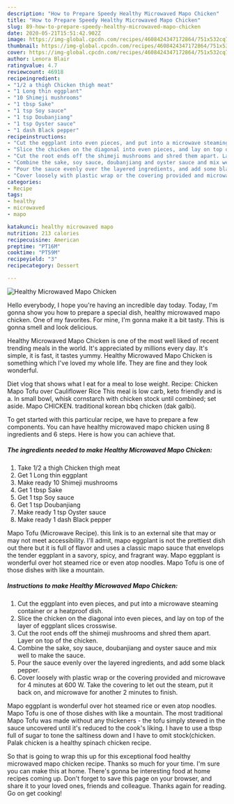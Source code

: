 ```yaml
---
description: "How to Prepare Speedy Healthy Microwaved Mapo Chicken"
title: "How to Prepare Speedy Healthy Microwaved Mapo Chicken"
slug: 89-how-to-prepare-speedy-healthy-microwaved-mapo-chicken
date: 2020-05-21T15:51:42.902Z
image: https://img-global.cpcdn.com/recipes/4608424347172864/751x532cq70/healthy-microwaved-mapo-chicken-recipe-main-photo.jpg
thumbnail: https://img-global.cpcdn.com/recipes/4608424347172864/751x532cq70/healthy-microwaved-mapo-chicken-recipe-main-photo.jpg
cover: https://img-global.cpcdn.com/recipes/4608424347172864/751x532cq70/healthy-microwaved-mapo-chicken-recipe-main-photo.jpg
author: Lenora Blair
ratingvalue: 4.7
reviewcount: 46918
recipeingredient:
- "1/2 a thigh Chicken thigh meat"
- "1 Long thin eggplant"
- "10 Shimeji mushrooms"
- "1 tbsp Sake"
- "1 tsp Soy sauce"
- "1 tsp Doubanjiang"
- "1 tsp Oyster sauce"
- "1 dash Black pepper"
recipeinstructions:
- "Cut the eggplant into even pieces, and put into a microwave steaming container or a heatproof dish."
- "Slice the chicken on the diagonal into even pieces, and lay on top of the layer of eggplant slices crosswise."
- "Cut the root ends off the shimeji mushrooms and shred them apart. Layer on top of the chicken."
- "Combine the sake, soy sauce, doubanjiang and oyster sauce and mix well to make the sauce."
- "Pour the sauce evenly over the layered ingredients, and add some black pepper."
- "Cover loosely with plastic wrap or the covering provided and microwave for 4 minutes at 600 W. Take the covering to let out the steam, put it back on, and microwave for another 2 minutes to finish."
categories:
- Recipe
tags:
- healthy
- microwaved
- mapo

katakunci: healthy microwaved mapo 
nutrition: 213 calories
recipecuisine: American
preptime: "PT16M"
cooktime: "PT59M"
recipeyield: "3"
recipecategory: Dessert

---
```



![Healthy Microwaved Mapo Chicken](https://img-global.cpcdn.com/recipes/4608424347172864/751x532cq70/healthy-microwaved-mapo-chicken-recipe-main-photo.jpg)

Hello everybody, I hope you're having an incredible day today. Today, I'm gonna show you how to prepare a special dish, healthy microwaved mapo chicken. One of my favorites. For mine, I'm gonna make it a bit tasty. This is gonna smell and look delicious.

Healthy Microwaved Mapo Chicken is one of the most well liked of recent trending meals in the world. It's appreciated by millions every day. It's simple, it is fast, it tastes yummy. Healthy Microwaved Mapo Chicken is something which I've loved my whole life. They are fine and they look wonderful.

Diet vlog that shows what I eat for a meal to lose weight. Recipe: Chicken Mapo Tofu over Cauliflower Rice This meal is low carb, keto friendly and is a. In small bowl, whisk cornstarch with chicken stock until combined; set aside. Mapo CHICKEN. traditional korean bbq chicken (dak galbi).


To get started with this particular recipe, we have to prepare a few components. You can have healthy microwaved mapo chicken using 8 ingredients and 6 steps. Here is how you can achieve that.

<!--inarticleads1-->

##### The ingredients needed to make Healthy Microwaved Mapo Chicken:

1. Take 1/2 a thigh Chicken thigh meat
1. Get 1 Long thin eggplant
1. Make ready 10 Shimeji mushrooms
1. Get 1 tbsp Sake
1. Get 1 tsp Soy sauce
1. Get 1 tsp Doubanjiang
1. Make ready 1 tsp Oyster sauce
1. Make ready 1 dash Black pepper


Mapo Tofu (Microwave Recipe). this link is to an external site that may or may not meet accessibility. I&#39;ll admit, mapo eggplant is not the prettiest dish out there but it is full of flavor and uses a classic mapo sauce that envelops the tender eggplant in a savory, spicy, and fragrant way. Mapo eggplant is wonderful over hot steamed rice or even atop noodles. Mapo Tofu is one of those dishes with like a mountain. 

<!--inarticleads2-->

##### Instructions to make Healthy Microwaved Mapo Chicken:

1. Cut the eggplant into even pieces, and put into a microwave steaming container or a heatproof dish.
1. Slice the chicken on the diagonal into even pieces, and lay on top of the layer of eggplant slices crosswise.
1. Cut the root ends off the shimeji mushrooms and shred them apart. Layer on top of the chicken.
1. Combine the sake, soy sauce, doubanjiang and oyster sauce and mix well to make the sauce.
1. Pour the sauce evenly over the layered ingredients, and add some black pepper.
1. Cover loosely with plastic wrap or the covering provided and microwave for 4 minutes at 600 W. Take the covering to let out the steam, put it back on, and microwave for another 2 minutes to finish.


Mapo eggplant is wonderful over hot steamed rice or even atop noodles. Mapo Tofu is one of those dishes with like a mountain. The most traditional Mapo Tofu was made without any thickeners - the tofu simply stewed in the sauce uncovered until it&#39;s reduced to the cook&#39;s liking. I have to use a tbsp full of sugar to tone the saltiness down and I have to omit stock(chicken. Palak chicken is a healthy spinach chicken recipe. 

So that is going to wrap this up for this exceptional food healthy microwaved mapo chicken recipe. Thanks so much for your time. I'm sure you can make this at home. There's gonna be interesting food at home recipes coming up. Don't forget to save this page on your browser, and share it to your loved ones, friends and colleague. Thanks again for reading. Go on get cooking!
